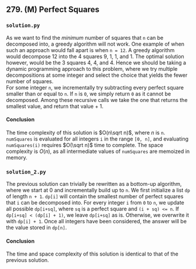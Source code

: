 ## 279. (M) Perfect Squares

### `solution.py`
As we want to find the *minimum* number of squares that `n` can be decomposed into, a greedy algorithm will not work. One example of when such an approach would fall apart is when `n = 12`. A greedy algorithm would decompose 12 into the 4 squares 9, 1, 1, and 1. The optimal solution however, would be the 3 squares 4, 4, and 4. Hence we should be taking a dynamic programming approach to this problem, where we try multiple decompositions at some integer and select the choice that yields the fewer number of squares.  
For some integer `n`, we incrementally try subtracting every perfect square smaller than or equal to `n`. If `n` is `0`, we simply return `0` as it cannot be decomposed. Among these recursive calls we take the one that returns the smallest value, and return that value + 1.  

#### Conclusion
The time complexity of this solution is $O(n\sqrt n)$, where $n$ is `n`. `numSquares` is evaluated for all integers `i` in the range `[0, n]`, and evaluating `numSquares(i)` requires $O(\sqrt n)$ time to complete. The space complexity is $O(n)$, as all intermediate values of `numSquares` are memoized in memory.  
  


### `solution_2.py`
The previous solution can trivially be rewritten as a bottom-up algorithm, where we start at 0 and incrementally build up to `n`. We first initialize a list `dp` of length `n + 1`. `dp[i]` will contain the smallest number of perfect squares that `i` can be decomposed into. For every integer `i` from `0` to `n`, we update all possible `dp[i+sq]`, where `sq` is a perfect square and `(i + sq) <= n`. If `dp[i+sq] < (dp[i] + 1)`, we leave `dp[i+sq]` as is. Otherwise, we overwrite it with `dp[i] + 1`. Once all integers have been considered, the answer will be the value stored in `dp[n]`.  

#### Conclusion
The time and space complexity of this solution is identical to that of the previous solution.  
  

